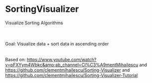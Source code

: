 # SortingVisualizer
Visualize Sorting Algorithms  
<br>  
<br>
Goal: Visualize data + sort data in ascending order  \
<br> 
<br> 
Based on: https://www.youtube.com/watch?v=pFXYym4Wbkc&amp;ab_channel=Cl%C3%A9mentMihailescu  and https://github.com/clementmihailescu/Sorting-Visualizer and https://github.com/clementmihailescu/Sorting-Visualizer-Tutorial
